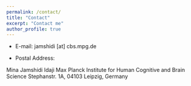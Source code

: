```yaml
---
permalink: /contact/
title: "Contact"
excerpt: "Contact me"
author_profile: true
---
```


* E-mail: jamshidi [at] cbs.mpg.de

* Postal Address: 

Mina Jamshidi Idaji
Max Planck Institute for Human Cognitive and Brain Science
Stephanstr. 1A, 04103 Leipzig, Germany
